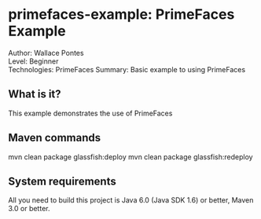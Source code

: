 primefaces-example: PrimeFaces Example
===============================
Author: Wallace Pontes   
Level: Beginner   
Technologies: PrimeFaces
Summary: Basic example to using PrimeFaces

What is it?
-----------

This example demonstrates the use of PrimeFaces


Maven commands
-------------------

mvn clean package glassfish:deploy
mvn clean package glassfish:redeploy

System requirements
-------------------

All you need to build this project is Java 6.0 (Java SDK 1.6) or better, Maven 3.0 or better.
